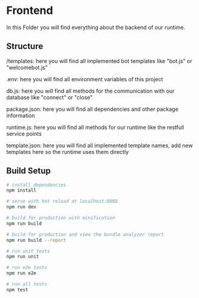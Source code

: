 # Frontend
In this Folder you will find everything about the backend of our runtime.

## Structure

/templates: here you will find all implemented bot templates like "bot.js" or "welcomebot.js"

.env: here you will find all environment variables of this project

db.js: here you will find all methods for the communication with our database like "connect" or "close"

package.json: here you will find all dependencies and other package information

runtime.js: here you will find all methods for our runtime like the restfull service points 

template.json: here you will find all implemented template names, add new templates here so the runtime uses them directly



## Build Setup

``` bash
# install dependencies
npm install

# serve with hot reload at localhost:8080
npm run dev

# build for production with minification
npm run build

# build for production and view the bundle analyzer report
npm run build --report

# run unit tests
npm run unit

# run e2e tests
npm run e2e

# run all tests
npm test
```